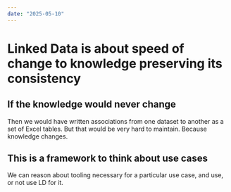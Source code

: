 ```yaml
---
date: "2025-05-10"
---
```


# Linked Data is about speed of change to knowledge preserving its consistency

## If the knowledge would never change

Then we would have written associations from one dataset to another as a set of Excel tables. But that would be very hard to maintain. Because knowledge changes.

## This is a framework to think about use cases

We can reason about tooling necessary for a particular use case, and use, or not use LD for it.
